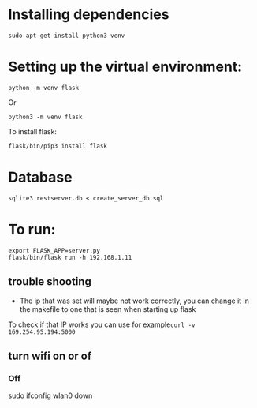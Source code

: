 # Installing dependencies
```
sudo apt-get install python3-venv
```

# Setting up the virtual environment:
```
python -m venv flask
```
Or
```
python3 -m venv flask
```

To install flask:
```
flask/bin/pip3 install flask
```
# Database

```sqlite3 restserver.db < create_server_db.sql```

# To run:

```
export FLASK_APP=server.py
flask/bin/flask run -h 192.168.1.11
```

## trouble shooting
- The ip that was set will maybe not work correctly, you can change it in the makefile to one that is seen when starting up flask

To check if that IP works you can use for example```curl -v 169.254.95.194:5000```

## turn wifi on or of
### Off
sudo ifconfig wlan0 down